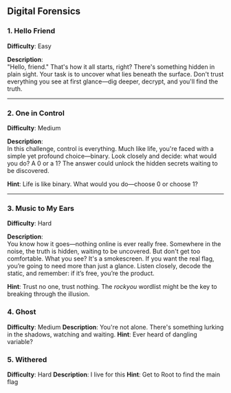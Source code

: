 ## Digital Forensics

### 1. **Hello Friend**  
**Difficulty**: Easy

**Description**:  
"Hello, friend." That's how it all starts, right? There's something hidden in plain sight. Your task is to uncover what lies beneath the surface. Don't trust everything you see at first glance—dig deeper, decrypt, and you'll find the truth.

---

### 2. **One in Control**  
**Difficulty**: Medium  

**Description**:  
In this challenge, control is everything. Much like life, you're faced with a simple yet profound choice—binary. Look closely and decide: what would you do? A 0 or a 1? The answer could unlock the hidden secrets waiting to be discovered.

**Hint**: Life is like binary. What would you do—choose 0 or choose 1?

---

### 3. **Music to My Ears**  
**Difficulty**: Hard  

**Description**:  
You know how it goes—nothing online is ever really free. Somewhere in the noise, the truth is hidden, waiting to be uncovered. But don't get too comfortable. What you see? It's a smokescreen. If you want the real flag, you’re going to need more than just a glance. Listen closely, decode the static, and remember: if it’s free, you’re the product.

**Hint**: Trust no one, trust nothing. The *rockyou* wordlist might be the key to breaking through the illusion.

### 4. **Ghost**
**Difficulty**: Medium
**Description**:
You're not alone. There's something lurking in the shadows, watching and waiting.
**Hint**: Ever heard of dangling variable?

### 5. **Withered**
**Difficulty**: Hard
**Description**:
I live for this
**Hint**: Get to Root to find the main flag